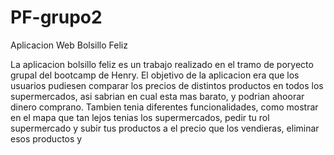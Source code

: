 # PF-grupo2
Aplicacion Web Bolsillo Feliz

La aplicacion bolsillo feliz es un trabajo realizado en el tramo de poryecto grupal del bootcamp de Henry.
El objetivo de la aplicacion era que los usuarios pudiesen comparar los precios de distintos productos en todos los supermercados, asi sabrian en cual esta mas barato, y podrian ahoorar dinero comprano.
Tambien tenia diferentes funcionalidades, como mostrar en el mapa que tan lejos tenias los supermercados, pedir tu rol supermercado y subir tus productos a el precio que los vendieras, eliminar esos productos y 
